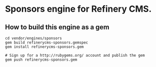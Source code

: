 # Sponsors engine for Refinery CMS.

## How to build this engine as a gem

    cd vendor/engines/sponsors
    gem build refinerycms-sponsors.gemspec
    gem install refinerycms-sponsors.gem
    
    # Sign up for a http://rubygems.org/ account and publish the gem
    gem push refinerycms-sponsors.gem